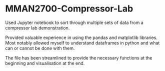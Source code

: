 # MMAN2700-Compressor-Lab
Used Jupyter notebook to sort through multiple sets of data from a compressor lab demonstration.

Provided valuable experience in using the pandas and matplotlib libraries. Most notably allowed myself
to understand dataframes in python and what can or cannot be done with them. 

The file has been streamlined to provide the necessary functions at the beginning and visualisation
at the end. 
